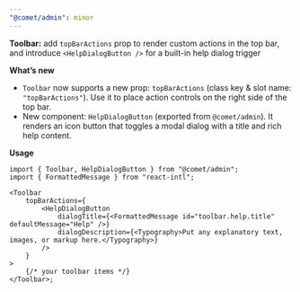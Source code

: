 ```yaml
---
"@comet/admin": minor
---
```


**Toolbar:** add `topBarActions` prop to render custom actions in the top bar, and introduce `<HelpDialogButton />` for a built-in help dialog trigger

**What’s new**

- `Toolbar` now supports a new prop: `topBarActions` (class key & slot name: `"topBarActions"`). Use it to place action controls on the right side of the top bar.
- New component: `HelpDialogButton` (exported from `@comet/admin`). It renders an icon button that toggles a modal dialog with a title and rich help content.

**Usage**

```tsx
import { Toolbar, HelpDialogButton } from "@comet/admin";
import { FormattedMessage } from "react-intl";

<Toolbar
    topBarActions={
        <HelpDialogButton
            dialogTitle={<FormattedMessage id="toolbar.help.title" defaultMessage="Help" />}
            dialogDescription={<Typography>Put any explanatory text, images, or markup here.</Typography>}
        />
    }
>
    {/* your toolbar items */}
</Toolbar>;
```
